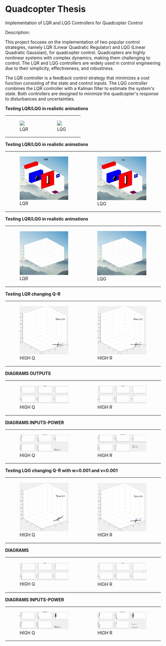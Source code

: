 
# Quadcopter Thesis

Implementation of LQR and LQG Controllers for Quadcopter Control

Description:

This project focuses on the implementation of two popular control strategies, namely LQR (Linear Quadratic Regulator) and LQG (Linear Quadratic Gaussian), for quadcopter control. Quadcopters are highly nonlinear systems with complex dynamics, making them challenging to control. The LQR and LQG controllers are widely used in control engineering due to their simplicity, effectiveness, and robustness.

The LQR controller is a feedback control strategy that minimizes a cost function consisting of the state and control inputs. The LQG controller combines the LQR controller with a Kalman filter to estimate the system's state. Both controllers are designed to minimize the quadcopter's response to disturbances and uncertainties.


**Testing LQR/LQG in realistic animations**

<table>
  <tr>
    <td>
      <figure>
        <img src="gifs/animation2 LQR .gif" />
        <figcaption>LQR</figcaption>
      </figure>
    </td>
    <td>
      <figure>
        <img src="gifs/LQG DOKIMI EMPODIA.gif" />
        <figcaption>LQG</figcaption>
      </figure>
    </td>
  </tr>
</table>



**Testing LQR/LQG in realistic animations**


<table>
  <tr>
    <td>
      <figure>
        <img src="gifs/LQR DOKIMI romvos.gif" />
        <figcaption>LQR</figcaption>
      </figure>
    </td>
    <td>
      <figure>
        <img src="gifs/LQG DOKIMI romvos.gif" />
        <figcaption>LQG</figcaption>
      </figure>
    </td>
  </tr>
</table>

**Testing LQR/LQG in realistic animations**

<table>
  <tr>
    <td>
      <figure>
        <img src="gifs/animation LQR xronous2.gif" />
        <figcaption>LQR</figcaption>
      </figure>
    </td>
    <td>
      <figure>
        <img src="gifs/animation LQG xronous.gif" />
        <figcaption>LQG</figcaption>
      </figure>
    </td>
  </tr>
</table>


**Testing LQR changing Q-R**

<table>
  <tr>
    <td>
      <figure>
        <img src="gifs/big Q22.gif" />
        <figcaption>HIGH Q</figcaption>
      </figure>
    </td>
    <td>
      <figure>
        <img src="gifs/big R22.gif" />
        <figcaption>HIGH R</figcaption>
      </figure>
    </td>
  </tr>
</table>

**DIAGRAMS OUTPUTS**

<table>
  <tr>
    <td>
      <figure>
        <img src="gifs/BIG Q .gif" />
        <figcaption>HIGH Q</figcaption>
      </figure>
    </td>
    <td>
      <figure>
        <img src="gifs/BIG R.gif" />
        <figcaption>HIGH R</figcaption>
      </figure>
    </td>
  </tr>
</table>

**DIAGRAMS INPUTS-POWER**
<table>
  <tr>
    <td>
      <figure>
        <img src="gifs/BIG Q power.gif" />
        <figcaption>HIGH Q</figcaption>
      </figure>
    </td>
    <td>
      <figure>
        <img src="gifs/power.gif" />
        <figcaption>HIGH R</figcaption>
      </figure>
    </td>
  </tr>
</table>

**Testing LQG changing Q-R with w=0.001 and v=0.001**



<table>
  <tr>
    <td>
      <figure>
        <img src="gifs/LQG BIG Q.gif" />
        <figcaption>HIGH Q</figcaption>
      </figure>
    </td>
    <td>
      <figure>
        <img src="gifs/BIG INPUT.gif" />
        <figcaption>HIGH R</figcaption>
      </figure>
    </td>
  </tr>
</table>


**DIAGRAMS**



<table>
  <tr>
    <td>
      <figure>
        <img src="gifs/LQG BIG Q DIAGRAM OUTPUT.gif" />
        <figcaption>HIGH Q</figcaption>
      </figure>
    </td>
    <td>
      <figure>
        <img src="gifs/BIG INPUT2.gif" />
        <figcaption>HIGH R</figcaption>
      </figure>
    </td>
  </tr>
</table>


**DIAGRAMS INPUTS-POWER**



<table>
  <tr>
    <td>
      <figure>
        <img src="gifs/LQG BIG Q DIAGRAM INPUT.gif" />
        <figcaption>HIGH Q</figcaption>
      </figure>
    </td>
    <td>
      <figure>
        <img src="gifs/BIG INPUT_INPUIT.gif" />
        <figcaption>HIGH R</figcaption>
      </figure>
    </td>
  </tr>
</table>








